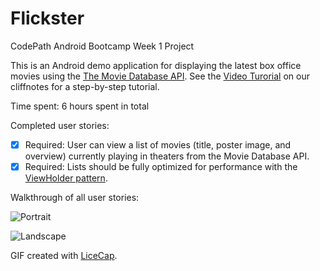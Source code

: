 # Flickster
CodePath Android Bootcamp Week 1 Project

This is an Android demo application for displaying the latest box office movies using the [The Movie Database API](http://docs.themoviedb.apiary.io/). See the [Video Turorial](http://courses.codepath.com/course_videos/intro_to_android/youtube/MW1yVzRdq5s*3Flist=PLrT2tZ9JRrf4jWZN7nIYHYYj7R8uE1jBu&index=0?title=video+walkthrough) on our cliffnotes for a step-by-step tutorial.

Time spent: 6 hours spent in total

Completed user stories:

 * [x] Required: User can view a list of movies (title, poster image, and overview) currently playing in theaters from the Movie Database API.
 * [x] Required: Lists should be fully optimized for performance with the [ViewHolder pattern](http://guides.codepath.com/android/Using-an-ArrayAdapter-with-ListView#improving-performance-with-the-viewholder-pattern).
 
Walkthrough of all user stories:

![Portrait](http://i66.tinypic.com/300fubr.gif)

![Landscape](http://i65.tinypic.com/2ik30d3.gif)

GIF created with [LiceCap](http://www.cockos.com/licecap/).

